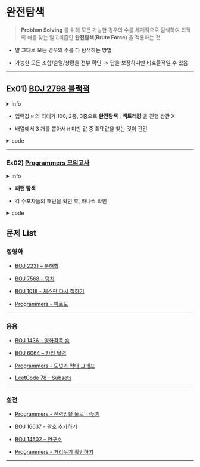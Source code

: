 # 완전탐색

> **Problem Solving** 를 위해 모든 가능한 경우의 수를 체계적으로 탐색하여 최적의 해를 찾는 알고리즘인 **완전탐색(Brute Force)** 을 적용하는 것


- 말 그대로 모든 경우의 수를 다 탐색하는 방법

- 가능한 모든 조합/순열/상황을 전부 확인 -> 답을 보장하지만 비효율적일 수 있음

---


## Ex01) [BOJ 2798 블랙잭](https://www.acmicpc.net/problem/2798)

<details markdown="1">
<summary>info</summary>


### 문제

*카지노에서 제일 인기 있는 게임 블랙잭의 규칙은 상당히 쉽다. 카드의 합이 `21`을 넘지 않는 한도 내에서, 카드의 합을 최대한 크게 만드는 게임이다. 블랙잭은 카지노마다 다양한 규정이 있다.*

*한국 최고의 블랙잭 고수 김정인은 새로운 블랙잭 규칙을 만들어 상근, 창영이와 게임하려고 한다.*

*김정인 버전의 블랙잭에서 각 카드에는 양의 정수가 쓰여 있다. 그 다음, 딜러는 `N`장의 카드를 모두 숫자가 보이도록 바닥에 놓는다. 그런 후에 딜러는 숫자 `M`을 크게 외친다.*

*이제 플레이어는 제한된 시간 안에 `N`장의 카드 중에서 `3`장의 카드를 골라야 한다. 블랙잭 변형 게임이기 때문에, 플레이어가 고른 카드의 합은 `M`을 넘지 않으면서 `M`과 최대한 가깝게 만들어야 한다.*

*`N`장의 카드에 써져 있는 숫자가 주어졌을 때, `M`을 넘지 않으면서 `M`에 **최대한 가까운 카드 3장의 합** 을 구해 출력하시오.*

### 입력

*첫째 줄에 카드의 개수 `N(3 ≤ N ≤ 100)`과 `M(10 ≤ M ≤ 300,000)`이 주어진다. 둘째 줄에는 카드에 쓰여 있는 수가 주어지며, 이 값은 `100,000`을 넘지 않는 양의 정수이다.*

*합이 `M`을 넘지 않는 카드 `3`장을 찾을 수 있는 경우만 입력으로 주어진다.*

### 출력

*첫째 줄에 `M`을 넘지 않으면서 `M`에 최대한 가까운 카드 3장의 합을 출력한다.*


### 예시 입출력

| 항목        | 값                         |
|-------------|----------------------------|
| 입력 1(`N`, `M`, `cards`)      | 5, 21, [5, 6, 7, 8, 9]                    |
| 출력 1      | 21                          |

| 항목        | 값                         |
|-------------|----------------------------|
| 입력 2(`N`, `M`, `cards`)      | 10, 500, [93, 181, 245, 214, 315, 36, 185, 138, 216, 295]                  |
| 출력 2      | 497                          |


---

</details>

- 입력값 `N` 의 최대가 100, 2중, 3중으로 **완전탐색** ,  **백트래킹** 을 진행 상관 X

- 배열에서 3 개를 뽑아서 `M` 미만 값 중 최댓값을 찾는 것이 관건

<details markdown="1">
<summary>code</summary>

```swift
import Foundation

let NM = readLine()!.split(separator: " ").map { Int($0)! }
let cards = readLine()!.split(separator: " ").map { Int($0)! }

print(solution(NM[0], NM[1], cards))

func solution(_ N: Int, _ M: Int, _ cards: [Int]) -> Int {
  var answer: Int = 0

  for i in 0..<N {
    for j in i+1..<N {
      for k in j+1..<N {
        if cards[i]+cards[j]+cards[k] <= M {
          answer = max(answer, cards[i]+cards[j]+cards[k])
        }
      }
    }
  }

  return answer
}
```

```cpp
#include <iostream>

using namespace std;

int N, M;
int cards[101];

int mx(int a, int b) {
    return a > b ? a : b;
}

int main(void) {
    ios::sync_with_stdio(0);
    cin.tie(0);
    cout.tie(0);
    int answer = 0;

    cin >> N >> M;
    for (int i = 0; i < N; ++i)
    {
        cin >> cards[i];
    }

    for (int i = 0; i < N-2; ++i) 
    {
        for (int j = i+1; j < N-1; ++j) 
        {
            for (int k = j+1; k < N; ++k) 
            {
                if (cards[i]+cards[j]+cards[k] <= M)
                {
                    answer = mx(answer, cards[i]+cards[j]+cards[k]);
                }
            }
        }
    }

    cout << answer;

    return 0;
}
```

</details>

---

### Ex02) [Programmers 모의고사](https://school.programmers.co.kr/learn/courses/30/lessons/42840)

<details markdown="1">
<summary>info</summary>

### 문제 설명

*수포자는 수학을 포기한 사람의 준말입니다. 수포자 삼인방은 모의고사에 수학 문제를 전부 찍으려 합니다. 수포자는 1번 문제부터 마지막 문제까지 다음과 같이 찍습니다.*

*1번 수포자가 찍는 방식: 1, 2, 3, 4, 5, 1, 2, 3, 4, 5, ...*

*2번 수포자가 찍는 방식: 2, 1, 2, 3, 2, 4, 2, 5, 2, 1, 2, 3, 2, 4, 2, 5, ...*

*3번 수포자가 찍는 방식: 3, 3, 1, 1, 2, 2, 4, 4, 5, 5, 3, 3, 1, 1, 2, 2, 4, 4, 5, 5, ...*


*1번 문제부터 마지막 문제까지의 정답이 순서대로 들은 배열 `answers`가 주어졌을 때, 가장 많은 문제를 맞힌 사람이 누구인지 배열에 담아 `return` 하도록 `solution` 함수를 작성해주세요.*


### 제한 조건

- *시험은 최대 `10,000` 문제로 구성되어있습니다.*

- *문제의 정답은 `1`, `2`, `3`, `4`, `5` 중 하나입니다.*

- *가장 높은 점수를 받은 사람이 여럿일 경우, `return`하는 값을 오름차순 정렬해주세요.*

### 예시 입출력

| 항목        | 값                         |
|-------------|----------------------------|
| 입력 1(`answers`)      | [1,2,3,4,5]                    |
| 출력 1      | [1]                          |

| 항목        | 값                         |
|-------------|----------------------------|
| 입력 2(`answers`)      | [1,3,2,4,2]                |
| 출력 2      | [1, 2, 3]                          |


---

</details>

- **패턴 탐색**

- 각 수포자들의 패턴을 확인 후, 하나씩 확인

<details markdown="1">
<summary>code</summary>

```cpp
#include <string>
#include <vector>
#include <algorithm>

using namespace std;

vector<int> solution(vector<int> answers) {
    vector<int> answer;
    vector<int> score(3, 0);
    const int supoja1[5] = {1, 2, 3, 4, 5};
    const int supoja2[8] = {2, 1, 2, 3, 2, 4, 2, 5};
    const int supoja3[10] = {3, 3, 1, 1, 2, 2, 4, 4, 5, 5};
    
    for (int i = 0; i < answers.size(); ++i) {
        if (supoja1[i % 5] == answers[i])
            score[0]++;
        if (supoja2[i % 8] == answers[i])
            score[1]++;
        if (supoja3[i % 10] == answers[i])
            score[2]++;
    }
    
    int maxVal = *max_element(score.begin(), score.end());
    
    for (int i = 0; i < 3; ++i) {
        if (maxVal == score[i])
            answer.push_back(i + 1);
    }
    
    return answer;
}
```

```swift
import Foundation

func solution(_ answers:[Int]) -> [Int] {
    var answer:[Int] = []
    let supoja1:[Int] = [1,2,3,4,5]
    let supoja2:[Int] = [2,1,2,3,2,4,2,5]
    let supoja3:[Int] = [3,3,1,1,2,2,4,4,5,5]
    
    var totalAns:[Int] = [0,0,0]
    
    for i in answers.enumerated() {
        if i.1 == supoja1[i.0 % supoja1.count] {
            totalAns[0] += 1
        }

        if i.1 == supoja2[i.0 % supoja2.count] {
            totalAns[1] += 1
        }

        if i.1 == supoja3[i.0 % supoja3.count] {
            totalAns[2] += 1
        }
    }
    
    let maxValue = totalAns.max()
    
    for i in 0..<3 {
        if totalAns[i] == totalAns.max() {
            answer.append(i + 1)
        }
    }
    
    return answer
}
```

</details>

## 문제 List

### 정형화

- [BOJ 2231 – 분해합](https://www.acmicpc.net/problem/2231)

- [BOJ 7568 – 덩치](https://www.acmicpc.net/problem/7568)

- [BOJ 1018 - 체스판 다시 칠하기](https://www.acmicpc.net/problem/1018)

- [Programmers - 피로도](https://school.programmers.co.kr/learn/courses/30/lessons/87946)

---

### 응용

- [BOJ 1436 - 영화감독 숌](https://www.acmicpc.net/problem/1436)

- [BOJ 6064 – 카잉 달력](https://www.acmicpc.net/problem/6064)

- [Programmers - 도넛과 막대 그래프](https://school.programmers.co.kr/learn/courses/30/lessons/258711)

- [LeetCode 78 - Subsets](https://leetcode.com/problems/subsets/description/)


---

### 실전

- [Programmers - 전력망을 둘로 나누기](https://school.programmers.co.kr/learn/courses/30/lessons/86971)

- [BOJ 16637 - 괄호 추가하기](https://www.acmicpc.net/problem/16637)

- [BOJ 14502 – 연구소](https://www.acmicpc.net/problem/14502)

- [Programmers - 거리두기 확인하기](https://school.programmers.co.kr/learn/courses/30/lessons/81302/)

---
